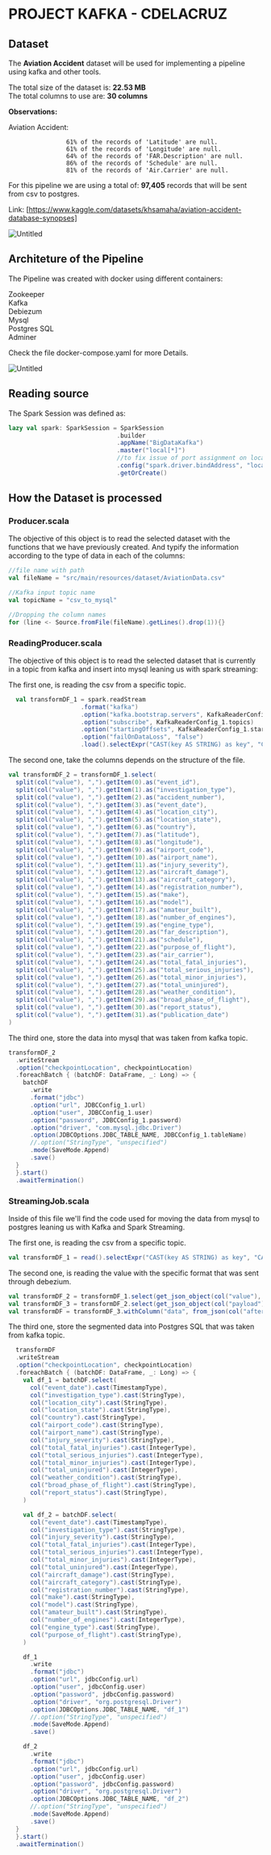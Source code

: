 # PROJECT KAFKA - CDELACRUZ

## Dataset

The **Aviation Accident** dataset will be used for implementing a pipeline using kafka and other tools.

The total size of the dataset is: **22.53 MB**  
The total columns to use are: **30 columns**  


**Observations:**  

Aviation Accident:           

                    61% of the records of 'Latitude' are null.   
                    61% of the records of 'Longitude' are null.  
                    64% of the records of 'FAR.Description' are null.
                    86% of the records of 'Schedule' are null.  
                    81% of the records of 'Air.Carrier' are null.
 

For this pipeline we are using a total of: **97,405** records that will be sent from csv to postgres.


Link: [https://www.kaggle.com/datasets/khsamaha/aviation-accident-database-synopses]


![Untitled](./img/1.PNG)


## Architeture of the Pipeline
The Pipeline was created with docker using different containers:
   
Zookeeper   
Kafka  
Debiezum    
Mysql   
Postgres SQL    
Adminer

Check the file docker-compose.yaml for more Details.

![Untitled](./img/2.png)


## Reading source

The Spark Session was defined as: 

```scala
lazy val spark: SparkSession = SparkSession
                              .builder
                              .appName("BigDataKafka")
                              .master("local[*]")
                              //to fix issue of port assignment on local
                              .config("spark.driver.bindAddress", "localhost")
                              .getOrCreate()
```


## How the Dataset is processed

### Producer.scala

The objective of this object is to read the selected dataset with the functions that we have previously created. And typify the information according to the type of data in each of the columns: 
```scala
//file name with path
val fileName = "src/main/resources/dataset/AviationData.csv"

//Kafka input topic name
val topicName = "csv_to_mysql"

//Dropping the column names
for (line <- Source.fromFile(fileName).getLines().drop(1)){}
```


### ReadingProducer.scala

The objective of this object is to read the selected dataset that is currently in a topic from kafka and insert into mysql leaning us with spark streaming:

The first one, is reading the csv from a specific topic.

```scala
  val transformDF_1 = spark.readStream
                    .format("kafka")
                    .option("kafka.bootstrap.servers", KafkaReaderConfig_1.kafkaBootstrapServers)
                    .option("subscribe", KafkaReaderConfig_1.topics)
                    .option("startingOffsets", KafkaReaderConfig_1.startingOffsets)
                    .option("failOnDataLoss", "false")
                    .load().selectExpr("CAST(key AS STRING) as key", "CAST(value AS STRING) as value", "topic")
```

The second one, take the columns depends on the structure of the file.

```scala
val transformDF_2 = transformDF_1.select(
  split(col("value"), ",").getItem(0).as("event_id"),
  split(col("value"), ",").getItem(1).as("investigation_type"),
  split(col("value"), ",").getItem(2).as("accident_number"),
  split(col("value"), ",").getItem(3).as("event_date"),
  split(col("value"), ",").getItem(4).as("location_city"),
  split(col("value"), ",").getItem(5).as("location_state"),
  split(col("value"), ",").getItem(6).as("country"),
  split(col("value"), ",").getItem(7).as("latitude"),
  split(col("value"), ",").getItem(8).as("longitude"),
  split(col("value"), ",").getItem(9).as("airport_code"),
  split(col("value"), ",").getItem(10).as("airport_name"),
  split(col("value"), ",").getItem(11).as("injury_severity"),
  split(col("value"), ",").getItem(12).as("aircraft_damage"),
  split(col("value"), ",").getItem(13).as("aircraft_category"),
  split(col("value"), ",").getItem(14).as("registration_number"),
  split(col("value"), ",").getItem(15).as("make"),
  split(col("value"), ",").getItem(16).as("model"),
  split(col("value"), ",").getItem(17).as("amateur_built"),
  split(col("value"), ",").getItem(18).as("number_of_engines"),
  split(col("value"), ",").getItem(19).as("engine_type"),
  split(col("value"), ",").getItem(20).as("far_description"),
  split(col("value"), ",").getItem(21).as("schedule"),
  split(col("value"), ",").getItem(22).as("purpose_of_flight"),
  split(col("value"), ",").getItem(23).as("air_carrier"),
  split(col("value"), ",").getItem(24).as("total_fatal_injuries"),
  split(col("value"), ",").getItem(25).as("total_serious_injuries"),
  split(col("value"), ",").getItem(26).as("total_minor_injuries"),
  split(col("value"), ",").getItem(27).as("total_uninjured"),
  split(col("value"), ",").getItem(28).as("weather_condition"),
  split(col("value"), ",").getItem(29).as("broad_phase_of_flight"),
  split(col("value"), ",").getItem(30).as("report_status"),
  split(col("value"), ",").getItem(31).as("publication_date")
)
```

The third one, store the data into mysql that was taken from kafka topic.

```scala
transformDF_2
  .writeStream
  .option("checkpointLocation", checkpointLocation)
  .foreachBatch { (batchDF: DataFrame, _: Long) => {
    batchDF
      .write
      .format("jdbc")
      .option("url", JDBCConfig_1.url)
      .option("user", JDBCConfig_1.user)
      .option("password", JDBCConfig_1.password)
      .option("driver", "com.mysql.jdbc.Driver")
      .option(JDBCOptions.JDBC_TABLE_NAME, JDBCConfig_1.tableName)
      //.option("StringType", "unspecified")
      .mode(SaveMode.Append)
      .save()
  }
  }.start()
  .awaitTermination()
```


### StreamingJob.scala
Inside of this file we'll find the code used for moving the data from mysql to postgres leaning us with Kafka and Spark Streaming.


The first one, is reading the csv from a specific topic.

```scala
val transformDF_1 = read().selectExpr("CAST(key AS STRING) as key", "CAST(value AS STRING) as value", "topic")
```

The second one, is reading the value with the specific format that was sent through debezium.

```scala
val transformDF_2 = transformDF_1.select(get_json_object(col("value"), "$.payload").alias("payload"))
val transformDF_3 = transformDF_2.select(get_json_object(col("payload"), "$.after").alias("after"))
val transformDF = transformDF_3.withColumn("data", from_json(col("after"), schema)).select("data.*")
```


The third one, store the segmented data into Postgres SQL that was taken from kafka topic.

```scala
  transformDF
  .writeStream
  .option("checkpointLocation", checkpointLocation)
  .foreachBatch { (batchDF: DataFrame, _: Long) => {
    val df_1 = batchDF.select(
      col("event_date").cast(TimestampType),
      col("investigation_type").cast(StringType),
      col("location_city").cast(StringType),
      col("location_state").cast(StringType),
      col("country").cast(StringType),
      col("airport_code").cast(StringType),
      col("airport_name").cast(StringType),
      col("injury_severity").cast(StringType),
      col("total_fatal_injuries").cast(IntegerType),
      col("total_serious_injuries").cast(IntegerType),
      col("total_minor_injuries").cast(IntegerType),
      col("total_uninjured").cast(IntegerType),
      col("weather_condition").cast(StringType),
      col("broad_phase_of_flight").cast(StringType),
      col("report_status").cast(StringType),
    )

    val df_2 = batchDF.select(
      col("event_date").cast(TimestampType),
      col("investigation_type").cast(StringType),
      col("injury_severity").cast(StringType),
      col("total_fatal_injuries").cast(IntegerType),
      col("total_serious_injuries").cast(IntegerType),
      col("total_minor_injuries").cast(IntegerType),
      col("total_uninjured").cast(IntegerType),
      col("aircraft_damage").cast(StringType),
      col("aircraft_category").cast(StringType),
      col("registration_number").cast(StringType),
      col("make").cast(StringType),
      col("model").cast(StringType),
      col("amateur_built").cast(StringType),
      col("number_of_engines").cast(IntegerType),
      col("engine_type").cast(StringType),
      col("purpose_of_flight").cast(StringType),
    )

    df_1
      .write
      .format("jdbc")
      .option("url", jdbcConfig.url)
      .option("user", jdbcConfig.user)
      .option("password", jdbcConfig.password)
      .option("driver", "org.postgresql.Driver")
      .option(JDBCOptions.JDBC_TABLE_NAME, "df_1")
      //.option("StringType", "unspecified")
      .mode(SaveMode.Append)
      .save()

    df_2
      .write
      .format("jdbc")
      .option("url", jdbcConfig.url)
      .option("user", jdbcConfig.user)
      .option("password", jdbcConfig.password)
      .option("driver", "org.postgresql.Driver")
      .option(JDBCOptions.JDBC_TABLE_NAME, "df_2")
      //.option("StringType", "unspecified")
      .mode(SaveMode.Append)
      .save()
  }
  }.start()
  .awaitTermination()
```